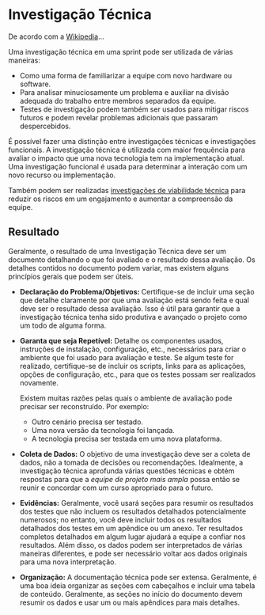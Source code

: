 # Investigação Técnica

De acordo com a [Wikipedia](https://en.wikipedia.org/wiki/Spike_(software_development))...

Uma investigação técnica em uma sprint pode ser utilizada de várias maneiras:

- Como uma forma de familiarizar a equipe com novo hardware ou software.
- Para analisar minuciosamente um problema e auxiliar na divisão adequada do trabalho entre membros separados da equipe.
- Testes de investigação podem também ser usados para mitigar riscos futuros e podem revelar problemas adicionais que passaram despercebidos.

É possível fazer uma distinção entre investigações técnicas e investigações funcionais. A investigação técnica é utilizada com maior frequência para avaliar o impacto que uma nova tecnologia tem na implementação atual. Uma investigação funcional é usada para determinar a interação com um novo recurso ou implementação.

Também podem ser realizadas [investigações de viabilidade técnica](./engineering-feasibility-spikes.md) para reduzir os riscos em um engajamento e aumentar a compreensão da equipe.

## Resultado

Geralmente, o resultado de uma Investigação Técnica deve ser um documento detalhando o que foi avaliado e o resultado dessa avaliação. Os detalhes contidos no documento podem variar, mas existem alguns princípios gerais que podem ser úteis.

- **Declaração do Problema/Objetivos:** Certifique-se de incluir uma seção que detalhe claramente por que uma avaliação está sendo feita e qual deve ser o resultado dessa avaliação. Isso é útil para garantir que a investigação técnica tenha sido produtiva e avançado o projeto como um todo de alguma forma.

- **Garanta que seja Repetível:** Detalhe os componentes usados, instruções de instalação, configuração, etc., necessários para criar o ambiente que foi usado para avaliação e teste. Se algum teste for realizado, certifique-se de incluir os scripts, links para as aplicações, opções de configuração, etc., para que os testes possam ser realizados novamente.

    Existem muitas razões pelas quais o ambiente de avaliação pode precisar ser reconstruído. Por exemplo:

  - Outro cenário precisa ser testado.
  - Uma nova versão da tecnologia foi lançada.
  - A tecnologia precisa ser testada em uma nova plataforma.

- **Coleta de Dados:** O objetivo de uma investigação deve ser a coleta de dados, não a tomada de decisões ou recomendações. Idealmente, a investigação técnica aprofunda várias questões técnicas e obtém respostas para que a _equipe de projeto mais ampla_ possa então se reunir e concordar com um curso apropriado para o futuro.

- **Evidências:** Geralmente, você usará seções para resumir os resultados dos testes que não incluem os resultados detalhados potencialmente numerosos; no entanto, você deve incluir todos os resultados detalhados dos testes em um apêndice ou um anexo. Ter resultados completos detalhados em algum lugar ajudará a equipe a confiar nos resultados. Além disso, os dados podem ser interpretados de várias maneiras diferentes, e pode ser necessário voltar aos dados originais para uma nova interpretação.

- **Organização:** A documentação técnica pode ser extensa. Geralmente, é uma boa ideia organizar as seções com cabeçalhos e incluir uma tabela de conteúdo. Geralmente, as seções no início do documento devem resumir os dados e usar um ou mais apêndices para mais detalhes.
